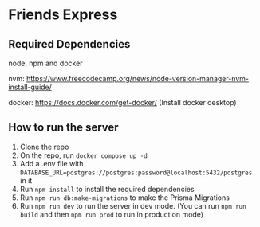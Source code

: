 # Friends Express

## Required Dependencies
node, npm and docker

   nvm: https://www.freecodecamp.org/news/node-version-manager-nvm-install-guide/
   
   docker: https://docs.docker.com/get-docker/ (Install docker desktop)

## How to run the server
1. Clone the repo
2. On the repo, run `docker compose up -d`
3. Add a .env file with `DATABASE_URL=postgres://postgres:password@localhost:5432/postgres` in it
4. Run `npm install` to install the required dependencies
5. Run `npm run db:make-migrations` to make the Prisma Migrations
6. Run `npm run dev` to run the server in dev mode. (You can run `npm run build` and then `npm run prod` to run in production mode)

